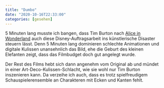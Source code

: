 ```yaml
---
title: "Dumbo"
date: "2020-10-16T22:33:00"
categories: [gesehen]
---
```


5 Minuten lang musste ich bangen, dass Tim Burton nach [Alice in Wonderland](/blog/2010/03/31/alice-in-wonderland/) auch diese Disney-Auftragsarbeit ins künstlerische Disaster steuern lässt. Denn 5 Minuten lang dominieren schlechte Animationen und digitale Kulissen unansehnlich das Bild, ehe die Geburt des kleinen Elefanten zeigt, dass das Filmbudget doch gut angelegt wurde.

Der Rest des Films hebt sich dann angenehm vom Original ab und mündet in einer Art-Deco-Kulissen-Schlacht, wie sie wohl nur Tim Burton inszenieren kann. Da verzeihe ich auch, dass es trotz spielfreudigem Schauspielerensemble an Charakteren mit Ecken und Kanten fehlt.
